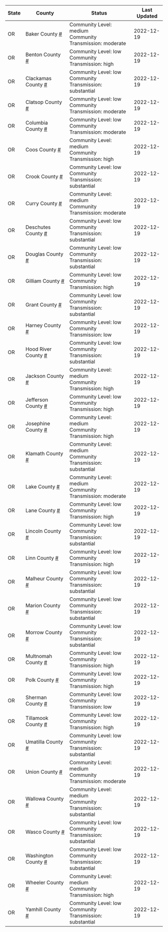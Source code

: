 State | County | Status | Last Updated
--- | --- | --- | --- 
OR | Baker County <a href="#baker_county">#</a> | <a name="baker_county"></a>Community Level: medium<br/>Community Transmission: moderate | 2022-12-19
OR | Benton County <a href="#benton_county">#</a> | <a name="benton_county"></a>Community Level: low<br/>Community Transmission: high | 2022-12-19
OR | Clackamas County <a href="#clackamas_county">#</a> | <a name="clackamas_county"></a>Community Level: low<br/>Community Transmission: substantial | 2022-12-19
OR | Clatsop County <a href="#clatsop_county">#</a> | <a name="clatsop_county"></a>Community Level: low<br/>Community Transmission: moderate | 2022-12-19
OR | Columbia County <a href="#columbia_county">#</a> | <a name="columbia_county"></a>Community Level: low<br/>Community Transmission: moderate | 2022-12-19
OR | Coos County <a href="#coos_county">#</a> | <a name="coos_county"></a>Community Level: medium<br/>Community Transmission: high | 2022-12-19
OR | Crook County <a href="#crook_county">#</a> | <a name="crook_county"></a>Community Level: low<br/>Community Transmission: substantial | 2022-12-19
OR | Curry County <a href="#curry_county">#</a> | <a name="curry_county"></a>Community Level: medium<br/>Community Transmission: moderate | 2022-12-19
OR | Deschutes County <a href="#deschutes_county">#</a> | <a name="deschutes_county"></a>Community Level: low<br/>Community Transmission: substantial | 2022-12-19
OR | Douglas County <a href="#douglas_county">#</a> | <a name="douglas_county"></a>Community Level: low<br/>Community Transmission: substantial | 2022-12-19
OR | Gilliam County <a href="#gilliam_county">#</a> | <a name="gilliam_county"></a>Community Level: low<br/>Community Transmission: high | 2022-12-19
OR | Grant County <a href="#grant_county">#</a> | <a name="grant_county"></a>Community Level: low<br/>Community Transmission: substantial | 2022-12-19
OR | Harney County <a href="#harney_county">#</a> | <a name="harney_county"></a>Community Level: low<br/>Community Transmission: low | 2022-12-19
OR | Hood River County <a href="#hood_river_county">#</a> | <a name="hood_river_county"></a>Community Level: low<br/>Community Transmission: substantial | 2022-12-19
OR | Jackson County <a href="#jackson_county">#</a> | <a name="jackson_county"></a>Community Level: medium<br/>Community Transmission: high | 2022-12-19
OR | Jefferson County <a href="#jefferson_county">#</a> | <a name="jefferson_county"></a>Community Level: low<br/>Community Transmission: high | 2022-12-19
OR | Josephine County <a href="#josephine_county">#</a> | <a name="josephine_county"></a>Community Level: medium<br/>Community Transmission: high | 2022-12-19
OR | Klamath County <a href="#klamath_county">#</a> | <a name="klamath_county"></a>Community Level: medium<br/>Community Transmission: substantial | 2022-12-19
OR | Lake County <a href="#lake_county">#</a> | <a name="lake_county"></a>Community Level: medium<br/>Community Transmission: moderate | 2022-12-19
OR | Lane County <a href="#lane_county">#</a> | <a name="lane_county"></a>Community Level: low<br/>Community Transmission: high | 2022-12-19
OR | Lincoln County <a href="#lincoln_county">#</a> | <a name="lincoln_county"></a>Community Level: low<br/>Community Transmission: substantial | 2022-12-19
OR | Linn County <a href="#linn_county">#</a> | <a name="linn_county"></a>Community Level: low<br/>Community Transmission: high | 2022-12-19
OR | Malheur County <a href="#malheur_county">#</a> | <a name="malheur_county"></a>Community Level: low<br/>Community Transmission: substantial | 2022-12-19
OR | Marion County <a href="#marion_county">#</a> | <a name="marion_county"></a>Community Level: low<br/>Community Transmission: substantial | 2022-12-19
OR | Morrow County <a href="#morrow_county">#</a> | <a name="morrow_county"></a>Community Level: low<br/>Community Transmission: substantial | 2022-12-19
OR | Multnomah County <a href="#multnomah_county">#</a> | <a name="multnomah_county"></a>Community Level: low<br/>Community Transmission: high | 2022-12-19
OR | Polk County <a href="#polk_county">#</a> | <a name="polk_county"></a>Community Level: low<br/>Community Transmission: high | 2022-12-19
OR | Sherman County <a href="#sherman_county">#</a> | <a name="sherman_county"></a>Community Level: low<br/>Community Transmission: low | 2022-12-19
OR | Tillamook County <a href="#tillamook_county">#</a> | <a name="tillamook_county"></a>Community Level: low<br/>Community Transmission: high | 2022-12-19
OR | Umatilla County <a href="#umatilla_county">#</a> | <a name="umatilla_county"></a>Community Level: low<br/>Community Transmission: substantial | 2022-12-19
OR | Union County <a href="#union_county">#</a> | <a name="union_county"></a>Community Level: medium<br/>Community Transmission: moderate | 2022-12-19
OR | Wallowa County <a href="#wallowa_county">#</a> | <a name="wallowa_county"></a>Community Level: medium<br/>Community Transmission: substantial | 2022-12-19
OR | Wasco County <a href="#wasco_county">#</a> | <a name="wasco_county"></a>Community Level: low<br/>Community Transmission: substantial | 2022-12-19
OR | Washington County <a href="#washington_county">#</a> | <a name="washington_county"></a>Community Level: low<br/>Community Transmission: substantial | 2022-12-19
OR | Wheeler County <a href="#wheeler_county">#</a> | <a name="wheeler_county"></a>Community Level: medium<br/>Community Transmission: high | 2022-12-19
OR | Yamhill County <a href="#yamhill_county">#</a> | <a name="yamhill_county"></a>Community Level: low<br/>Community Transmission: substantial | 2022-12-19
